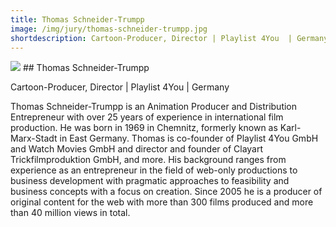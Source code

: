 ```yaml
---
title: Thomas Schneider-Trumpp
image: /img/jury/thomas-schneider-trumpp.jpg
shortdescription: Cartoon-Producer, Director | Playlist 4You  | Germany
---
```

<img src="/img/jury/thomas-schneider-trumpp.jpg">
## Thomas Schneider-Trumpp

Cartoon-Producer, Director | Playlist 4You | Germany

Thomas Schneider-Trumpp is an Animation Producer and Distribution Entrepreneur with over 25 years of experience in international film production. He was born in 1969 in Chemnitz, formerly known as Karl-Marx-Stadt in East Germany.
Thomas is co-founder of Playlist 4You GmbH and Watch Movies GmbH and director and founder of Clayart Trickfilmproduktion GmbH, and more. His background ranges from experience as an entrepreneur in the field of web-only productions to business development with pragmatic approaches to feasibility and business concepts with a focus on creation. Since 2005 he is a producer of original content for the web with more than 300 films produced and more than 40 million views in total.


